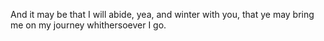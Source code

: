 And it may be that I will abide, yea, and winter with you, that ye may bring me on my journey whithersoever I go.

